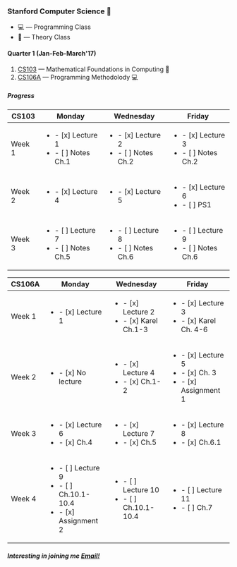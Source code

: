 ### Stanford Computer Science :evergreen_tree:

* :computer: — Programming Class
* :book: — Theory Class

#### Quarter 1 **(Jan-Feb-March'17)**  
1. [CS103](http://web.stanford.edu/class/cs103/) — Mathematical Foundations in Computing :book:
2. [CS106A](https://web.stanford.edu/class/cs106a) — Programming Methodolody :computer:

##### *Progress*


| **CS103**  | Monday  | Wednesday  |  Friday |
|---|---|---|---|
| Week 1  | <ul><li>- [x] Lecture 1</li><li>- [ ] Notes Ch.1 </li></ul>  | <ul><li>- [x] Lecture 2</li><li>- [ ] Notes Ch.2 </li></ul>  | <ul><li>- [x] Lecture 3</li><li>- [ ] Notes Ch.2 </li></ul> |
| Week 2  | <ul><li>- [x] Lecture 4 </li></ul>  | <ul><li>- [x] Lecture 5</li></ul>  | <ul><li>- [x] Lecture 6</li><li>- [ ] PS1 </li></ul> |
| Week 3  | <ul><li>- [ ] Lecture 7</li><li>- [ ] Notes Ch.5 </li></ul>  | <ul><li>- [ ] Lecture 8</li><li>- [ ] Notes Ch.6 </li></ul>  | <ul><li>- [ ] Lecture 9</li><li>- [ ] Notes Ch.6 </li></ul> |




| **CS106A**  | Monday  | Wednesday  |  Friday |
|---|---|---|---|
| Week 1  | <ul><li>- [x] Lecture 1</li></ul>  | <ul><li>- [x] Lecture 2</li><li>- [x] Karel Ch.1-3 </li></ul>  | <ul><li>- [x] Lecture 3</li><li>- [x] Karel Ch. 4-6 </li></ul> |
| Week 2  | <ul><li>- [x] No lecture </li></ul>  | <ul><li>- [x] Lecture 4</li><li>- [x] Ch.1-2</li></ul>  | <ul><li>- [x] Lecture 5</li><li>- [x] Ch. 3</li><li>- [x] Assignment 1</li></ul> |
| Week 3  | <ul><li>- [x] Lecture 6</li><li>- [x] Ch.4 </li></ul>  | <ul><li>- [x] Lecture 7</li><li>- [x] Ch.5 </li></ul>  | <ul><li>- [x] Lecture 8</li><li>- [x] Ch.6.1 </li></ul> |
| Week 4  | <ul><li>- [ ] Lecture 9</li><li>- [ ] Ch.10.1-10.4 </li><li>- [x] Assignment 2</li></ul>  | <ul><li>- [ ] Lecture 10</li><li>- [ ] Ch.10.1-10.4</li></ul>  | <ul><li>- [ ] Lecture 11</li><li>- [ ] Ch.7 </li></ul> |


##### *Interesting in joining me* [Email!](mailto:brijrajsinhgohil.gohil@gmail.com)
